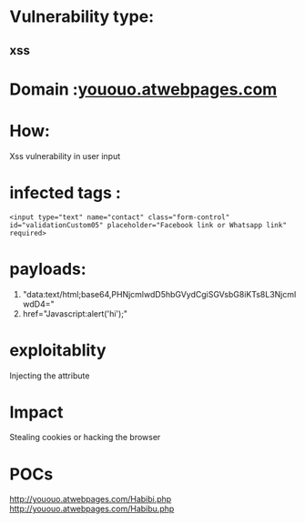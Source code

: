 # Vulnerability type:
##  xss
# Domain :[yououo.atwebpages.com](http://yououo.atwebpages.com)
# How:
  Xss vulnerability in user input 
# infected tags :
`<input type="text" name="contact" class="form-control" id="validationCustom05" placeholder="Facebook link or Whatsapp link" required>
  `  
#   payloads:
1. "data:text/html;base64,PHNjcmlwdD5hbGVydCgiSGVsbG8iKTs8L3NjcmlwdD4="
2. href="Javascript:alert('hi');"
# exploitablity 
Injecting the attribute
# Impact 
Stealing cookies or hacking the browser
# POCs
http://yououo.atwebpages.com/Habibi.php
http://yououo.atwebpages.com/Habibu.php
